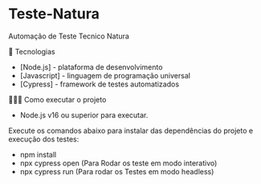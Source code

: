 # Teste-Natura
Automação de Teste Tecnico Natura


🚀 Tecnologias

- [Node.js] - plataforma de desenvolvimento
- [Javascript] - linguagem de programação universal
- [Cypress] - framework de testes automatizados


👨🏻‍💻 Como executar o projeto

- Node.js v16 ou superior para executar.

Execute os comandos abaixo para instalar das dependências do projeto e execução dos testes:

- npm install
- npx cypress open (Para Rodar os teste em modo interativo)
- npx cypress run (Para rodar os Testes em modo headless)
